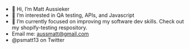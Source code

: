 - 👋 Hi, I’m Matt Aussieker
- 👀 I’m interested in QA testing, APIs, and Javascript
- 🌱 I’m currently focused on improving my software dev skills. Check out my shopify-testing respository.
- Email me: aussmatt@gmail.com
- @psmatt13 on Twitter

<!---
psmatt13/psmatt13 is a ✨ special ✨ repository because its `README.md` (this file) appears on your GitHub profile.
You can click the Preview link to take a look at your changes.
--->
